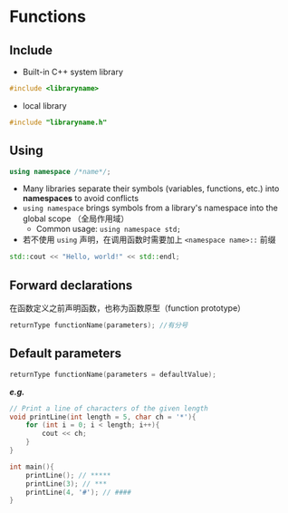 # Functions

## Include

- Built-in C++ system library

```cpp
#include <libraryname>
```

- local library

```cpp
#include "libraryname.h"
```

## Using

```cpp
using namespace /*name*/;
```

- Many libraries separate their symbols (variables, functions, etc.) into **namespaces** to avoid conflicts
- `using namespace` brings symbols from a library's namespace into the global scope （全局作用域）
    - Common usage: `using namespace std;`
- 若不使用 `using` 声明，在调用函数时需要加上 `<namespace name>::` 前缀

```cpp
std::cout << "Hello, world!" << std::endl;
```

## Forward declarations

在函数定义之前声明函数，也称为函数原型（function prototype）

```cpp
returnType functionName(parameters); //有分号
```

## Default parameters

```cpp
returnType functionName(parameters = defaultValue);
```

***e.g.***

```cpp
// Print a line of characters of the given length
void printLine(int length = 5, char ch = '*'){
    for (int i = 0; i < length; i++){
        cout << ch;
    }
}

int main(){
    printLine(); // *****
    printLine(3); // ***
    printLine(4, '#'); // ####
}
```